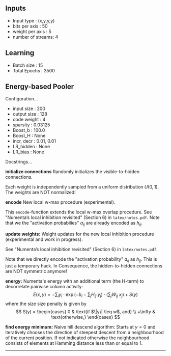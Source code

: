 

Inputs
------

 - Input type       : (x,y,y,y)
 - bits per axis    : 50
 - weight per axis  : 5
 - number of streams: 4
 
Learning
--------

 - Batch size   : 15
 - Total Epochs : 3500

Energy-based Pooler
---------------

Configuration...

 - input size  : 200
 - output size : 128
 - code weight : 4
 - sparsity    : 0.03125
 - Boost_b     : 100.0
 - Boost_H     : None
 - incr, decr  : 0.01, 0.01
 - LR_hidden   : None
 - LR_bias     : None

Docstrings...

**initialize connections**
Randomly initializes the visible-to-hidden connections.

Each weight is independently sampled from a uniform distribution $U(0,1)$.
The weights are NOT normalized!

**encode**
New local w-max procedure (experimental).

This `encode`-function extends the local w-max overlap procedure.
See "Numenta’s local inhibition revisited" (Section 6) in `latex/notes.pdf`.
Note that we the "activation probabilies" $a_{ij}$ are already encoded as $h_{ij}$.

**update weights:**
Weight updates for the new local inhibition procedure (experimental and work in progress).

See "Numenta’s local inhibition revisited" (Section 6) in `latex/notes.pdf`.

Note that we directly encode the "activation probability" $a_{ij}$ as $h_{ij}$.
This is just a temporary hack. In Consequence, the hidden-to-hidden connections
are NOT symmetric anymore!

**energy:**
Numenta's energy with an additional term (the H-term)
to decorrelate pairwise column activity:
$$
    E(x,y)  = - \sum_i y_i \cdot \exp( - b_i - \sum_j H_{ij} \ y_j ) \cdot (\sum_j W_{ij} \ x_j ) + S(y)
$$
where the size size penalty is given by
$$
    S(y) = \begin{cases}
            0        &  \text{if $\|y\| \leq w$, and} \\
            +\infty  &  \text{otherwise,}
           \end{cases}
$$

**find energy minimum:**
Naive hill descend algorithm:
Starts at $y=0$ and iteratively chooses the direction of steepest descent from
a neighbourhood of the current position. If not indicated otherwise the neighbourhood
consists of elements at Hamming distance less than or equal to $1$.

---------------
